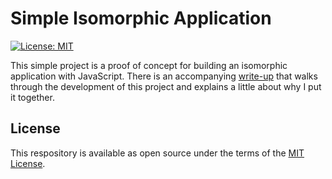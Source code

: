 # Simple Isomorphic Application

[![License: MIT](https://img.shields.io/badge/License-MIT-green.svg)](LICENSE.md)

This simple project is a proof of concept for building an isomorphic application with JavaScript. There is an accompanying [write-up](https://nathanhumphrey.ca/posts/2020-01-17-custom-isomorphic-app-with-javascript/) that walks through the development of this project and explains a little about why I put it together.

## License

This respository is available as open source under the terms of the [MIT License](https://opensource.org/licenses/MIT).
